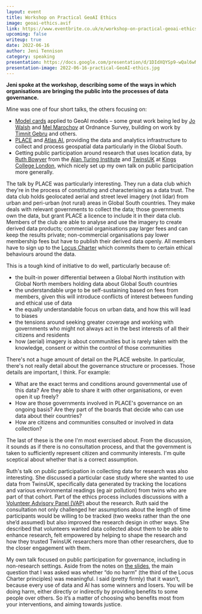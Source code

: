 ```yaml
---
layout: event
title: Workshop on Practical GeoAI Ethics
image: geoai-ethics.avif
link: https://www.eventbrite.co.uk/e/workshop-on-practical-geoai-ethics-tickets-292388270187
upcoming: false
writeup: true
date: 2022-06-16
author: Jeni Tennison
category: speaking
presentation: https://docs.google.com/presentation/d/1DIdXQYSp9-wQal6wNyj2tDxvLeVtRprWbDOCDFp1hJs/edit?usp=sharing
presentation-image: 2022-06-16-practical-GeoAI-ethics.jpg
---
```

**Jeni spoke at the workshop, describing some of the ways in which organisations are bringing the public into the processes of data governance.**

<!--more-->

Mine was one of four short talks, the others focusing on:

* [Model cards](https://modelcards.withgoogle.com/) applied to GeoAI models – some great work being led by [Jo Walsh](https://twitter.com/ultrazool) and [Mel Marochov](https://twitter.com/MelMarochov) at Ordnance Survey, building on work by [Timnit Gebru](https://en.wikipedia.org/wiki/Timnit_Gebru) and others.
* [PLACE](https://www.thisisplace.org/) and [Atlas AI](https://www.atlasai.co/), providing the data and analytics infrastructure to collect and process geospatial data particularly in the Global South.
* Getting public participation around research that uses location data, by [Ruth Bowyer](https://twitter.com/ruthcbowyer) from the [Alan Turing Institute](https://www.turing.ac.uk/) and [TwinsUK](https://twinsuk.ac.uk/) at [Kings College London](https://www.kcl.ac.uk/), which nicely set up my own talk on public participation more generally.

The talk by PLACE was particularly interesting. They run a data club which they're in the process of constituting and characterising as a data trust. The data club holds geolocated aerial and street level imagery (not lidar) from urban and peri-urban (not rural) areas in Global South countries. They make deals with relevant governments to collect the data; those governments own the data, but grant PLACE a licence to include it in their data club. Members of the club are able to analyse and use the imagery to create derived data products; commercial organisations pay larger fees and can keep the results private; non-commercial organisations pay lower membership fees but have to publish their derived data openly. All members have to sign up to the [Locus Charter](https://ethicalgeo.org/locus-charter/) which commits them to certain ethical behaviours around the data.

This is a tough kind of initiative to do well, particularly because of:

* the built-in power differential between a Global North institution with Global North members holding data about Global South countries
* the understandable urge to be self-sustaining based on fees from members, given this will introduce conflicts of interest between funding and ethical use of data
* the equally understandable focus on urban data, and how this will lead to biases
* the tensions around seeking greater coverage and working with governments who might not always act in the best interests of all their citizens and residents
* how (aerial) imagery is about communities but is rarely taken with the knowledge, consent or within the control of those communities

There's not a huge amount of detail on the PLACE website. In particular, there's not really detail about the governance structure or processes. Those details are important, I think. For example:

* What are the exact terms and conditions around governmental use of this data? Are they able to share it with other organisations, or even open it up freely?
* How are those governments involved in PLACE's governance on an ongoing basis? Are they part of the boards that decide who can use data about their countries?
* How are citizens and communities consulted or involved in data collection?

The last of these is the one I'm most exercised about. From the discussion, it sounds as if there is no consultation process, and that the government is taken to sufficiently represent citizen and community interests. I'm quite sceptical about whether that is a correct assumption.

Ruth's talk on public participation in collecting data for research was also interesting. She discussed a particular case study where she wanted to use data from TwinsUK, specifically data generated by tracking the locations and various environmental readings (eg air pollution) from twins who are part of that cohort. Part of the ethics process includes discussions with a [Volunteer Advisory Panel (VAP)](https://twinsuk.ac.uk/media-and-engagement/twins-engagement/) about the research. Ruth said the consultation not only challenged her assumptions about the length of time participants would be willing to be tracked (two weeks rather than the one she’d assumed) but also improved the research design in other ways. She described that volunteers wanted data collected about them to be able to enhance research, felt empowered by helping to shape the research and how they trusted TwinsUK researchers more than other researchers, due to the closer engagement with them.

My own talk focused on public participation for governance, including in non-research settings. Aside from the notes on [the slides](https://docs.google.com/presentation/u/0/d/1DIdXQYSp9-wQal6wNyj2tDxvLeVtRprWbDOCDFp1hJs/edit), the main question that I was asked was whether “do no harm” (the third of the Locus Charter principles) was meaningful. I said (pretty firmly) that it wasn’t, because every use of data and AI has some winners and losers. You will be doing harm, either directly or indirectly by providing benefits to some people over others. So it’s a matter of choosing who benefits most from your interventions, and aiming towards justice.
